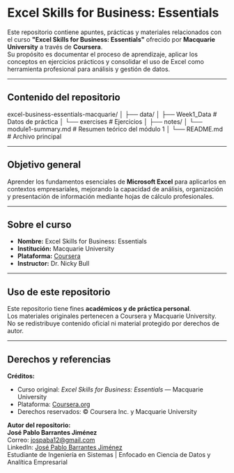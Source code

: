 # Excel Skills for Business: Essentials

Este repositorio contiene apuntes, prácticas y materiales relacionados con el curso **"Excel Skills for Business: Essentials"** ofrecido por **Macquarie University** a través de **Coursera**.  
Su propósito es documentar el proceso de aprendizaje, aplicar los conceptos en ejercicios prácticos y consolidar el uso de Excel como herramienta profesional para análisis y gestión de datos.

---

## Contenido del repositorio

excel-business-essentials-macquarie/
│
├── data/
│ ├── Week1_Data # Datos de práctica
│ └── exercises # Ejercicios
│
├── notes/
│ └── module1-summary.md # Resumen teórico del módulo 1
│
└── README.md # Archivo principal

---

## Objetivo general

Aprender los fundamentos esenciales de **Microsoft Excel** para aplicarlos en contextos empresariales, mejorando la capacidad de análisis, organización y presentación de información mediante hojas de cálculo profesionales.

---

## Sobre el curso

- **Nombre:** Excel Skills for Business: Essentials  
- **Institución:** Macquarie University  
- **Plataforma:** [Coursera](https://www.coursera.org/learn/excel-essentials)  
- **Instructor:** Dr. Nicky Bull  

---

## Uso de este repositorio

Este repositorio tiene fines **académicos y de práctica personal**.  
Los materiales originales pertenecen a Coursera y Macquarie University.  
No se redistribuye contenido oficial ni material protegido por derechos de autor.

---

## Derechos y referencias

**Créditos:**  
- Curso original: *Excel Skills for Business: Essentials* — Macquarie University  
- Plataforma: [Coursera.org](https://www.coursera.org)  
- Derechos reservados: © Coursera Inc. y Macquarie University  

**Autor del repositorio:**  
**José Pablo Barrantes Jiménez**  
Correo: [jospaba12@gmail.com](mailto:jospaba12@gmail.com)  
LinkedIn: [José Pablo Barrantes Jiménez](https://www.linkedin.com/in/josep55)  
Estudiante de Ingeniería en Sistemas | Enfocado en Ciencia de Datos y Analítica Empresarial
